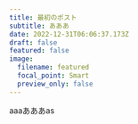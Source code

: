 ```yaml
---
title: 最初のポスト
subtitle: あああ
date: 2022-12-31T06:06:37.173Z
draft: false
featured: false
image:
  filename: featured
  focal_point: Smart
  preview_only: false
---
```

a﻿aaあああas
